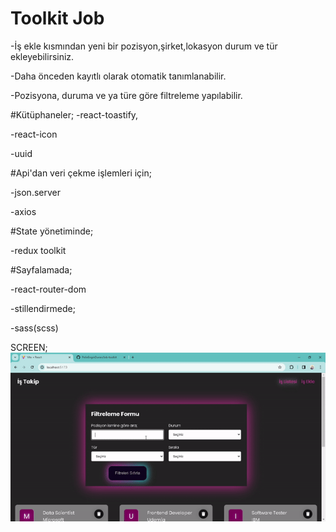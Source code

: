 # Toolkit Job

-İş ekle kısmından yeni bir pozisyon,şirket,lokasyon durum ve tür ekleyebilirsiniz. 

-Daha önceden kayıtlı olarak otomatik tanımlanabilir.

-Pozisyona, duruma ve ya türe göre filtreleme yapılabilir.



#Kütüphaneler;
-react-toastify,

-react-icon

-uuid

#Api'dan veri çekme işlemleri için;

-json.server

-axios

#State yönetiminde;

-redux toolkit

#Sayfalamada;

-react-router-dom

-stillendirmede;

-sass(scss)


SCREEN;
![](./public/jobtoolkit.gif)


